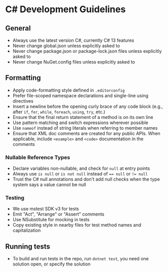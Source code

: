 # C# Development Guidelines

## General

* Always use the latest version C#, currently C# 13 features
* Never change global.json unless explicitly asked to
* Never change package.json or package-lock.json files unless explicitly asked to
* Never change NuGet.config files unless explicitly asked to

## Formatting

* Apply code-formatting style defined in `.editorconfig`
* Prefer file-scoped namespace declarations and single-line using directives
* Insert a newline before the opening curly brace of any code block (e.g., after `if`, `for`, `while`, `foreach`, `using`, `try`, etc.)
* Ensure that the final return statement of a method is on its own line
* Use pattern matching and switch expressions wherever possible
* Use `nameof` instead of string literals when referring to member names
* Ensure that XML doc comments are created for any public APIs. When applicable, include `<example>` and `<code>` documentation in the comments

### Nullable Reference Types

* Declare variables non-nullable, and check for `null` at entry points
* Always use `is null` or `is not null` instead of `== null` or `!= null`
* Trust the C# null annotations and don't add null checks when the type system says a value cannot be null

### Testing

* We use mstest SDK v3 for tests
* Emit "Act", "Arrange" or "Assert" comments
* Use NSubstitute for mocking in tests
* Copy existing style in nearby files for test method names and capitalization

## Running tests

* To build and run tests in the repo, run `dotnet test`, you need one solution open, or specify the solution
